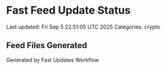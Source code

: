 # Fast Feed Update Status
Last updated: Fri Sep  5 22:51:05 UTC 2025
Categories: crypto

## Feed Files Generated

Generated by Fast Updates Workflow
